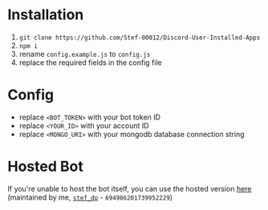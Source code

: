 # Installation

1. `git clone https://github.com/Stef-00012/Discord-User-Installed-Apps`
2. `npm i`
3. rename `config.example.js` to `config.js`
4. replace the required fields in the config file

# Config
- replace `<BOT_TOKEN>` with your bot token ID
- replace `<YOUR_ID>` with your account ID
- replace `<MONGO_URI>` with your mongodb database connection string

# Hosted Bot
If you're unable to host the bot itself, you can use the hosted version [here](https://discord.com/oauth2/authorize?client_id=1219574606294417499) (maintained by me, [`stef_dp`](https://discord.com/users/694986201739952229) - `694986201739952229`)